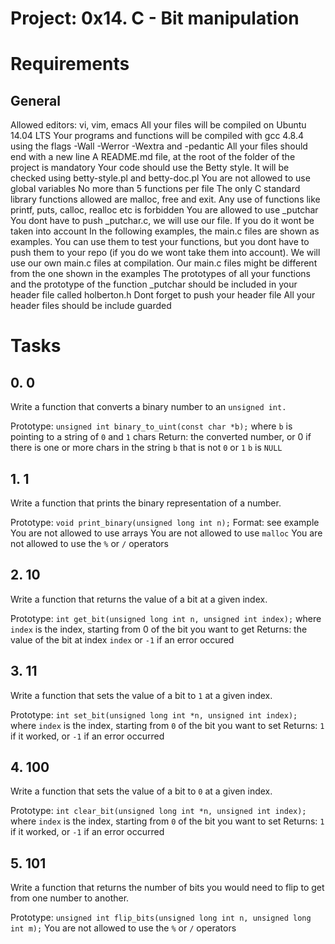 # Project: 0x14. C - Bit manipulation

# Requirements
## General
Allowed editors: vi, vim, emacs
All your files will be compiled on Ubuntu 14.04 LTS
Your programs and functions will be compiled with gcc 4.8.4 using the flags -Wall -Werror -Wextra and -pedantic
All your files should end with a new line
A README.md file, at the root of the folder of the project is mandatory
Your code should use the Betty style. It will be checked using betty-style.pl and betty-doc.pl
You are not allowed to use global variables
No more than 5 functions per file
The only C standard library functions allowed are malloc, free and exit. Any use of functions like printf, puts, calloc, realloc etc is forbidden
You are allowed to use _putchar
You dont have to push _putchar.c, we will use our file. If you do it wont be taken into account
In the following examples, the main.c files are shown as examples. You can use them to test your functions, but you dont have to push them to your repo (if you do we wont take them into account). We will use our own main.c files at compilation. Our main.c files might be different from the one shown in the examples
The prototypes of all your functions and the prototype of the function _putchar should be included in your header file called holberton.h
Dont forget to push your header file
All your header files should be include guarded

# Tasks
## 0. 0
Write a function that converts a binary number to an `unsigned int.`

Prototype: `unsigned int binary_to_uint(const char *b);`
where `b` is pointing to a string of `0` and `1` chars
Return: the converted number, or 0 if
there is one or more chars in the string `b` that is not `0` or `1`
`b` is `NULL`

## 1. 1
Write a function that prints the binary representation of a number.

Prototype: `void print_binary(unsigned long int n);`
Format: see example
You are not allowed to use arrays
You are not allowed to use `malloc`
You are not allowed to use the `%` or `/` operators

## 2. 10
Write a function that returns the value of a bit at a given index.

Prototype: `int get_bit(unsigned long int n, unsigned int index);`
where `index` is the index, starting from 0 of the bit you want to get
Returns: the value of the bit at index `index` or `-1` if an error occured

## 3. 11
Write a function that sets the value of a bit to `1` at a given index.

Prototype: `int set_bit(unsigned long int *n, unsigned int index);`
where `index` is the index, starting from `0` of the bit you want to set
Returns: `1` if it worked, or `-1` if an error occurred

## 4. 100
Write a function that sets the value of a bit to `0` at a given index.

Prototype: `int clear_bit(unsigned long int *n, unsigned int index);`
where `index` is the index, starting from `0` of the bit you want to set
Returns: `1` if it worked, or `-1` if an error occurred

## 5. 101
Write a function that returns the number of bits you would need to flip to get from one number to another.

Prototype: `unsigned int flip_bits(unsigned long int n, unsigned long int m);`
You are not allowed to use the `%` or `/` operators